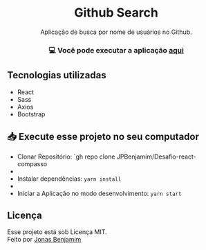 
<h1 align=center> Github Search</h1>

<p align=center> Aplicação de busca por nome de usuários no Github.

<h3 align=center>

💻 **Você pode executar a aplicação [aqui](https://usergitsearch.netlify.app/)**

</h3>

<p align=center>


</p>


## Tecnologias utilizadas

- React
- Sass
- Axios
- Bootstrap



## 📥 Execute esse projeto no seu computador

- Clonar Repositório: `gh repo clone JPBenjamim/Desafio-react-compasso
- 
- Instalar dependências: `yarn install`
- 
- Iniciar a Aplicação no modo desenvolvimento: `yarn start`



## Licença

Esse projeto está sob Licença MIT.<br>
Feito por [Jonas Benjamim](https://github.com/JPBenjamim)
